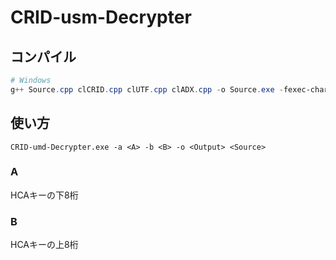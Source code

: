 # CRID-usm-Decrypter
## コンパイル
```powershell
# Windows
g++ Source.cpp clCRID.cpp clUTF.cpp clADX.cpp -o Source.exe -fexec-charset=CP932
```
## 使い方  
```
CRID-umd-Decrypter.exe -a <A> -b <B> -o <Output> <Source>
```
### A
HCAキーの下8桁
### B
HCAキーの上8桁
